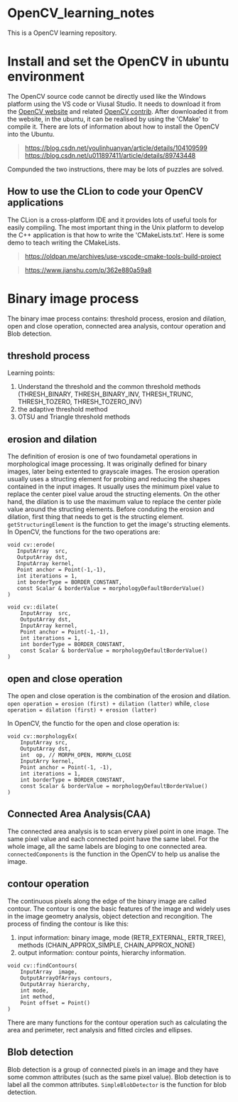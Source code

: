# OpenCV_learning_notes
This is a OpenCV learning repository. 

# Install and set the OpenCV in ubuntu environment
The OpenCV source code cannot be directly used like the Windows platform using the VS code or Viusal Studio. It needs to download it from the [OpenCV website](https://opencv.org/releases/) and related [OpenCV contrib](https://github.com/opencv/opencv_contrib/releases). After downloaded it from the website, in the ubuntu, it can be realised by using the 'CMake' to compile it. There are lots of information about how to install the OpenCV into the Ubuntu. 
> https://blog.csdn.net/youlinhuanyan/article/details/104109599
> https://blog.csdn.net/u011897411/article/details/89743448

Compunded the two instructions, there may be lots of puzzles are solved. 

## How to use the CLion to code your OpenCV applications
The CLion is a cross-platform IDE and it provides lots of useful tools for easily compiling. The most important thing in the Unix platform to develop the C++ application is that how to write the 'CMakeLists.txt'. Here is some demo to teach writing the CMakeLists. 
>https://oldpan.me/archives/use-vscode-cmake-tools-build-project

>https://www.jianshu.com/p/362e880a59a8


# Binary image process
The binary imae process contains: threshold process, erosion and dilation, open and close operation, connected area analysis, contour operation and Blob detection.

## threshold process
Learning points:
1. Understand the threshold and the common threshold methods (THRESH_BINARY, THRESH_BINARY_INV, THRESH_TRUNC, THRESH_TOZERO, THRESH_TOZERO_INV)
2. the adaptive threshold method 
3. OTSU and Triangle threshold methods

## erosion and dilation
The definition of erosion is one of two foundametal operations in morphological image processing. It was originally defined for binary images, later being extented to grayscale images. The erosion operation usually uses a structing element for probing and reducing the shapes contained in the input images. It usually uses the minimum pixel value  to replace the center pixel value aroud the structing elements.
On the other hand, the dilation is to use the maximum value to replace the center pixle value around the structing elements. 
Before conduting the erosion and dilation, first thing that needs to get is the structing element. 
`getStructuringElement` is the function to get the image's structing elements.
In OpenCV, the functions for the two operations are:
 ```
void cv::erode(
    InputArray  src,
    OutputArray dst,
    InputArray kernel,
    Point anchor = Point(-1,-1),
    int iterations = 1,
    int borderType = BORDER_CONSTANT,
    const Scalar & borderValue = morphologyDefaultBorderValue()
)
 ```

```
void cv::dilate(
    InputArray  src,
    OutputArray dst,
    InputArray kernel,
    Point anchor = Point(-1,-1),
    int iterations = 1,
    int borderType = BORDER_CONSTANT,
    const Scalar & borderValue = morphologyDefaultBorderValue()
)
```



## open and close operation 
The open and close operation is the combination of the erosion and dilation. 
`open operation = erosion (first) + dilation (latter)`
while,
`close operation = dilation (first) + erosion (latter)`

In OpenCV, the functio for the open and close operation is:
```
void cv::morphologyEx(
    InputArray src,
    OutputArray dst,
    int  op, // MORPH_OPEN, MORPH_CLOSE
    InputArry kernel,
    Point anchor = Point(-1, -1),
    int iterations = 1,
    int borderType = BORDER_CONSTANT,
    const Scalar & borderValue = morphologyDefaultBorderValue()
)
```

## Connected Area Analysis(CAA)
The connected area analysis is to scan ervery pixel point in one image. The same pixel value and each connected point have the same label. For the whole image, all the same labels are bloging to one connected area. 
`connectedComponents` is the function in the OpenCV to help us analise the image. 


## contour operation 
The continuous pixels along the edge of the binary image are called contour. The contour is one the basic features of the image and widely uses in the image geometry analysis, object detection and recongition. The process of finding the contour is like this:
1. input information: binary image, mode (RETR_EXTERNAL, ERTR_TREE), methods (CHAIN_APPROX_SIMPLE, CHAIN_APPROX_NONE)
2. output information: contour points, hierarchy information. 
```
void cv::findContours(
    InputArray  image,
    OutputArrayOfArrays contours,
    OutputArray hierarchy,
    int mode,
    int method,
    Point offset = Point()
)
```
There are many functions for the contour operation such as calculating the area and perimeter, rect analysis and fitted circles and ellipses. 

## Blob detection
Blob detection is a group of connected pixels in an image and they have some common attributes (such as the same pixel value). Blob detection is to label all the common attributes. `SimpleBlobDetector` is the function for blob detection. 



